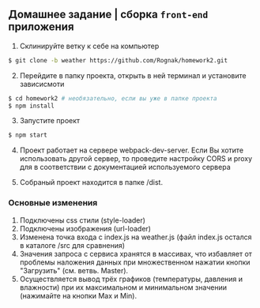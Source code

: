 ## Домашнее задание | сборка `front-end` приложения

1) Склинируйте ветку к себе на компьютер
```bash
$ git clone -b weather https://github.com/Rognak/homework2.git
````
2) Перейдите в папку проекта, открыть в ней терминал и установите зависисмоти

```bash
$ cd homework2 # необязательно, если вы уже в папке проекта
$ npm install
```
3) Запустите проект
```bash
$ npm start
```
4) Проект работает на сервере webpack-dev-server. Если Вы хотите использовать другой сервер, то проведите настройку CORS и proxy для в соответствии с документацией используемого сервера

5) Собраный проект находится в папке /dist.

### Основные изменения
1) Подключены css стили (style-loader)
2) Подключены изображения (url-loader)
3) Изменена точка входа с index.js на weather.js (файл  index.js остался в каталоге /src для сравнения)
4) Значения запроса с сервиса хранятся в массивах, что избавляет от проблемы наложения данных при множественном нажатии кнопки "Загрузить" (см. ветвь. Master).
5) Осуществляется вывод трёх графиков (температуры, давления и влажности) при их максимальном и минимальном значении (нажимайте на кнопки Max и Min).
